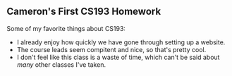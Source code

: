 ## Cameron's First CS193 Homework
Some of my favorite things about CS193:
- I already enjoy how quickly we have gone through setting up a website.
- The course leads seem compitent and nice, so that's pretty cool.
- I don't feel like this class is a waste of time, which can't be said about _many_ other classes I've taken.
